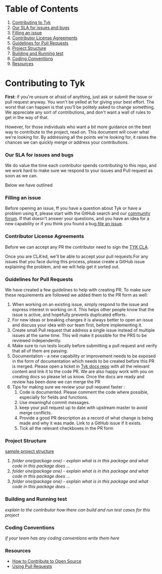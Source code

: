 # Table of Contents
1. [Contributing to Tyk](#contributing-to-tyk)
2. [Our SLA for issues and bugs](#our-sla-for-issues-and-bugs)
3. [Filling an issue](#filling-an-issue)
4. [Contributor License Agreements](#contributor-license-agreements)
5. [Guidelines for Pull Requests](#guidelines-for-pull-requests)
6. [Project Structure](#project-structure)
7. [Building and Running test](#building-and-running-test)
8. [Coding Conventions](#coding-conventions)
9. [Resources](#resources)

# Contributing to Tyk

**First**: if you're unsure or afraid of anything, just ask or submit the issue or pull request anyway. You won't be yelled at for giving your best effort. The worst that can happen is that you'll be politely asked to change something. We appreciate any sort of contributions, and don't want a wall of rules to get in the way of that.

However, for those individuals who want a bit more guidance on the best way to contribute to the project, read on. This document will cover what we're looking for. By addressing all the points we're looking for, it raises the chances we can quickly merge or address your contributions.

### Our SLA for issues and bugs
We do value the time each contributor spends contributing to this repo, and we work hard to make sure we respond to your issues and Pull request as soon as we can.

Below we have outlined 

### Filling an issue 
Before opening an issue, ff you have a question about Tyk or have a problem using it, please
start with the GitHub search and our [community forum](https://community.tyk.io). 
If that doesn't answer your questions, and you have an idea for a new capability  or if you think you found a bug,[file an
issue](/issues/new).

### Contributor License Agreements

Before we can accept any PR the contributor need to sign the [TYK CLA](./CLA.md).

Once you are CLA'ed, we'll be able to accept your pull requests.For any issues that you face during this process, please create a GitHub issue explaining the problem, and we will help get it sorted out.

### Guidelines for Pull Requests
We have created a few guidelines to help with creating PR. To make sure these requirements are followed we added them to the PR form as well:

1. When working on an existing issue, simply respond to the issue and express interest in working on it.  This helps other people know that the issue is active, and hopefully prevents duplicated efforts.
2. For new ideas or breaking changes it is always better to open an issue and discuss your idea with our team first, before implementing it.
3. Create small Pull request that address a single issue instead of multiple issues at the same time. This will make it possible for the PRS to be reviewed independently.
5. Make sure to run tests locally before submitting a pull request and verify that all of them are passing.
6. Documentation - a new capability or improvement needs to be exposed in the form of documentation which needs to be created before this PR is merged. Please open a ticket in [Tyk docs repo](https://github.com/TykTechnologies/tyk-docs/issues/new?assignees=&labels=enhancement&template=feature_request.md&title=) with all the relevant content and link it to the code PR. We are also happy work with you on creating docs so please let us know. Once the docs are ready and review has been done we can merge the PR
7. Tips for making sure we review your pull request faster :
    1. Code is documented. Please comment the code where possible, especially for fields and functions.
    2. Use meaningful commit messages.
    3. keep your pull request up to date with upstream master to avoid merge conflicts.
    4. Provide a good PR description as a record of what change is being made and why it was made. Link to a GitHub issue if it exists.
    5. Tick all the relevant checkboxes in the PR form
    
### Project Structure
  [sample project structure](https://github.com/getkin/kin-openapi/tree/0846d700650012c02a16668ebd2bf1e77e9a1669#structure)
  1. *folder one(package one) - explain what is in this package and what code in this package does ...*
  2. *folder one(package one) - explain what is in this package and what code in this package does ...*
  3. *folder one(package one) - explain what is in this package and what code in this package does ...*

### Building and Running test
 *explain to the contributor how there can build and run test cases for this project*

### Coding Conventions
*if your team has any coding conventions write them here*

### Resources
- [How to Contribute to Open Source](https://opensource.guide/how-to-contribute/)
- [Using Pull Requests](https://help.github.com/articles/about-pull-requests/)


    
